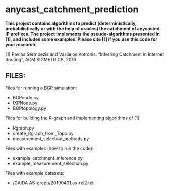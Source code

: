 # anycast_catchment_prediction

**This project contains algorithms to predict (deterministically, probabilistically or with the help of oracles) the catchment of anycasted IP prefixes. The project implements the pseudo-algorithms presented in [1], and includes some examples. Please cite [1] if you use this code for your research.**

[1] Pavlos Sermpezis and Vasileios Kotronis. “Inferring Catchment in Internet Routing”, ACM SIGMETRICS, 2019.




## FILES:

Files for running a BGP simulation:
* BGPnode.py
* IXPNode.py
* BGPtopology.py

Files for building the R-graph and implementing algorithms of [1]:
* Rgraph.py
* create_Rgraph_from_Topo.py
* measurement_selection_methods.py

Files with examples (how to run the code):
* example_catchment_inference.py
* example_measurement_selection.py

Files with example datasets:
* /CAIDA AS-graph/20190401.as-rel2.txt





